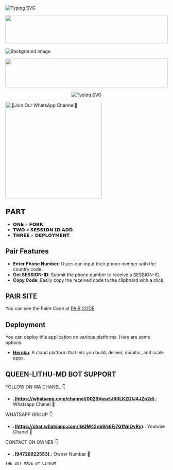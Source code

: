    ![Typing SVG](https://readme-typing-svg.herokuapp.com?font=Rockstar-ExtraBold&color=F01&lines=MADE+BY+LITHUM+)
 
<img src="https://i.imgur.com/dBaSKWF.gif" height="90" width="100%">


![Background Image](https://unitedcamps.in/Images/file_5278.jpg)

<img src="https://i.imgur.com/dBaSKWF.gif" height="90" width="100%">

<br>
 </p>
    <p align="center">
<a href="https://git.io/typing-svg"><img src="https://readme-typing-svg.demolab.com?font=EB+Garamond&weight=800&size=28&duration=4000&pause=1000&random=false&width=435&lines=WELCOME+TO+QUEEN-LITHU-MD;MULTI-DEVICE+WHATSAPP+BOT;DEVELOPED+BY;KING LITHUM" alt="Typing SVG" /></a>

<a href="https://whatsapp.com/channel/0029VasctJ90LKZDfJ4JZp2d"><img src="https://img.shields.io/badge/%E2%9D%A4%EF%B8%8F%E2%80%8D%20Join%20Our%20WhatsApp%20Channel%F0%9F%91%A8%E2%80%8D%F0%9F%92%BB-green" alt="🙌Join Our WhatsApp Channel🙌" width="300"></a>

## 𝗣𝗔𝗥𝗧
- **𝗢𝗡𝗘** = 𝗙𝗢𝗥𝗞.
- **𝗧𝗪𝗢** = 𝗦𝗘𝗦𝗦𝗜𝗢𝗡 𝗜𝗗 𝗔𝗗𝗗.
- **𝗧𝗛𝗥𝗘𝗘** = 𝗗𝗘𝗣𝗟𝗢𝗬𝗠𝗘𝗡𝗧.


## Pair Features

- **Enter Phone Number**: Users can input their phone number with the country code.
- **Get SESSION-ID**: Submit the phone number to receive a SESSION-ID.
- **Copy Code**: Easily copy the received code to the clipboard with a click.

## PAIR SITE

You can see the Paire Code at [PAIR CODE](https://lithu-md-fair-web-6f8813b33b65.herokuapp.com/).

## Deployment

You can deploy this application on various platforms. Here are some options:

- **[Heroku](https://dashboard.heroku.com/new?template=https://github.com/LithumHelitha/QUEEN-LITHU-MD-v1/tree/main)**: A cloud platform that lets you build, deliver, monitor, and scale apps.

## QUEEN-LITHU-MD BOT SUPPORT

FOLLOW ON WA CHANEL 👇

- **.(https://whatsapp.com/channel/0029VasctJ90LKZDfJ4JZp2d).**: Whatsapp Chanel 🌟

WHATSAPP GROUP 👇

- **.(https://chat.whatsapp.com/IGQM42nb6N6Fj7GfNnOyRy).**: Youtube Chanel 🌟

CONTACT ON OWNER 👇

- **.(94726922553).**: Owner Number 🌟

```THE BOT MADE BY LITHUM```
